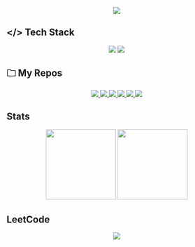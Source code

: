 <p align="center">
  <img src="https://readme-typing-svg.demolab.com?font=Orbitron&size=28&duration=3000&pause=800&color=FFFFFF&center=true&vCenter=true&width=1000&lines=Embedded+Systems+%7C+Verilog+HDL+%7C+IoT+%7C;Bare+Metal+Drivers;AI+%7C+VLSI+%7C+Cloud+%7C+Web" />
</p>

## </> Tech Stack  
<p align="center">
  <img src="https://skillicons.dev/icons?i=c,cpp,python,java,js,html,css,react,flask,mysql,git,github,linux,aws" />
  <img src="https://skillicons.dev/icons?i=embedded,verilog,vscode,arduino,raspberrypi" />
</p>

## 🗀 My Repos  
<p align="center">
  <a href="https://github.com/ms-sanjay/STM32_Driver_APIs">
    <img src="https://github-readme-stats.vercel.app/api/pin/?username=ms-sanjay&repo=STM32_Driver_APIs&theme=dark&hide_border=true&bg_color=000000&title_color=FFFFFF&icon_color=FFFFFF" />
  </a>
  <a href="https://github.com/ms-sanjay/CarParkingSystem">
    <img src="https://github-readme-stats.vercel.app/api/pin/?username=ms-sanjay&repo=CarParkingSystem&theme=dark&hide_border=true&bg_color=000000&title_color=FFFFFF&icon_color=FFFFFF" />
  </a>
  <a href="https://github.com/ms-sanjay/DMA_FSM">
    <img src="https://github-readme-stats.vercel.app/api/pin/?username=ms-sanjay&repo=DMA_FSM&theme=dark&hide_border=true&bg_color=000000&title_color=FFFFFF&icon_color=FFFFFF" />
  </a>
  <a href="https://github.com/ms-sanjay/EmergencyChatBox">
    <img src="https://github-readme-stats.vercel.app/api/pin/?username=ms-sanjay&repo=EmergencyChatBox&theme=dark&hide_border=true&bg_color=000000&title_color=FFFFFF&icon_color=FFFFFF" />
  </a>
  <a href="https://github.com/Pugal-M/Flood_Management">
    <img src="https://github-readme-stats.vercel.app/api/pin/?username=Pugal-M&repo=Flood_Management&theme=dark&hide_border=true&bg_color=000000&title_color=FFFFFF&icon_color=FFFFFF" />
  </a>
  <a href="https://github.com/ms-sanjay/HDL">
    <img src="https://github-readme-stats.vercel.app/api/pin/?username=ms-sanjay&repo=HDL&theme=dark&hide_border=true&bg_color=000000&title_color=FFFFFF&icon_color=FFFFFF" />
  </a>
</p>

## Stats  
<p align="center">
  <img src="https://github-readme-stats.vercel.app/api?username=ms-sanjay&show_icons=true&theme=dark&hide_border=true&bg_color=000000&title_color=FFFFFF&icon_color=FFFFFF" height="160"/>
  
  <img src="https://github-readme-stats.vercel.app/api/top-langs/?username=ms-sanjay&layout=compact&theme=dark&hide_border=true&bg_color=000000&title_color=FFFFFF" height="160"/>
</p>

## LeetCode  
<p align="center">
  <img src="https://leetcard.jacoblin.cool/Sanjay_2?theme=dark&ext=heatmap&font=baloo&border=000000&title_color=FFFFFF&text_color=FFFFFF" />
</p>
